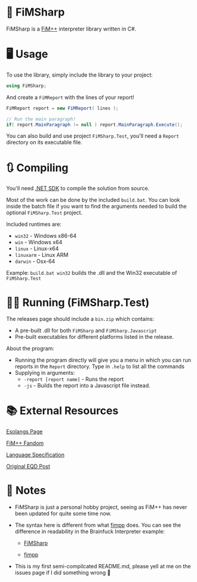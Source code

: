 # 🐎 FiMSharp

FiMSharp is a [FiM++](https://esolangs.org/wiki/FiM%2B%2B) interpreter library written in C#.

# 🖥 Usage

To use the library, simply include the library to your project:

```csharp
using FiMSharp;
```

And create a `FiMReport` with the lines of your report!

```csharp
FiMReport report = new FiMReport( lines );

// Run the main paragraph!
if( report.MainParagraph != null ) report.MainParagraph.Execute();
```

You can also build and use project `FiMSharp.Test`, you'll need a `Report` directory on its executable file.

# 🔃 Compiling

You'll need [.NET SDK](https://dotnet.microsoft.com/download) to compile the solution from source.

Most of the work can be done by the included `build.bat`. You can look inside the batch file if you want to find the arguments needed to build the optional `FiMSharp.Test` project.

Included runtimes are:

- `win32` - Windows x86-64
- `win` - Windows x64
- `linux` - Linux-x64
- `linuxarm` - Linux ARM
- `darwin` - Osx-64

Example: `build.bat win32` builds the .dll and the Win32 executable of `FiMSharp.Test`

# 🏃‍♀️ Running (FiMSharp.Test)

The releases page should include a `bin.zip` which contains:
- A pre-built .dll for both `FiMSharp` and `FiMSharp.Javascript`
- Pre-built executables for different platforms listed in the release.

About the program:

- Running the program directly will give you a menu in which you can run reports in the `Report` directory. Type in `.help` to list all the commands
- Supplying in arguments:
    - `-report [report name]` - Runs the report
    - `-js` - Builds the report into a Javascript file instead.

# 📚 External Resources

[Esolangs Page](https://esolangs.org/wiki/FiM%2B%2B)

[FiM++ Fandom](https://fimpp.fandom.com)

[Language Specification](https://docs.google.com/document/d/1gU-ZROmZu0Xitw_pfC1ktCDvJH5rM85TxxQf5pg_xmg/edit#)

[Original EQD Post](http://www.equestriadaily.com/2012/10/editorial-fim-pony-programming-language.html)

# 📝 Notes

- FiMSharp is just a personal hobby project, seeing as FiM++ has never been updated for quite some time now.

- The syntax here is different from what [fimpp](https://github.com/KarolS/fimpp) does. You can see the difference in readability in the Brainfuck Interpreter example:

    - [FiMSharp](https://github.com/Jaezmien/FiMSharp/blob/master/.Reports/brainfuck.fim)

    - [fimpp](https://github.com/KarolS/fimpp/blob/master/examples/bf.fimpp)

- This is my first semi-compilcated README.md, please yell at me on the issues page if I did something wrong 🙏
